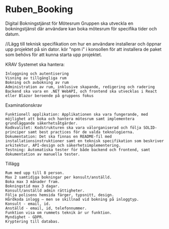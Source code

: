 # Ruben_Booking

Digital Bokningstjänst för Mötesrum
Gruppen ska utveckla en bokningstjänst där användare kan boka mötesrum för specifika tider och datum.

//Lägg till teknisk specifikation om hur en användare installerar och öppnar upp projektet på sin dator.
kör "npm i" i konsollen för att installera de paket som behövs för att kunna starta upp projektet.

KRAV
Systemet ska hantera:

    Inloggning och autentisering
    Visning av tillgängliga rum
    Bokning och avbokning av rum
    Administration av rum, inklusive skapande, redigering och radering
    Backend ska vara en .NET WebAPI, och frontend ska utvecklas i React eller Blazor beroende på gruppens fokus

Examinationskrav

    Funktionell applikation: Applikationen ska vara fungerande, med möjlighet att boka och hantera mötesrum samt implementera grundläggande säkerhetsåtgärder.
    Kodkvalitet: Kodstrukturen ska vara välorganiserad och följa SOLID-principer samt best practices för de valda teknologierna.
    Dokumentation: Det ska finnas en README-fil med installationsinstruktioner samt en teknisk specifikation som beskriver arkitektur, API-design och säkerhetsimplementering.
    Testning: Automatiska tester för både backend och frontend, samt dokumentation av manuella tester.

Tillägg

    Rum med upp till 8 person.
    Max 2 samtidiga bokningar per konsult/anställd.
    Boka max 3 månader fram.
    Bokningstid max 3 dagar.
    Konsult/anställd admin rättigheter.
    Följa polisens hemsida färger, typsnitt, design.
    Hårdkoda inlogg – men se skillnad vid bokning på inloggtyp.
    Konsult - email, id.
    Anställd - email, id, telefonnummer.
    Funktion visa om rummets teknik är ur funktion.
    Myndighet - GDPR.
    Kryptering till databas.


